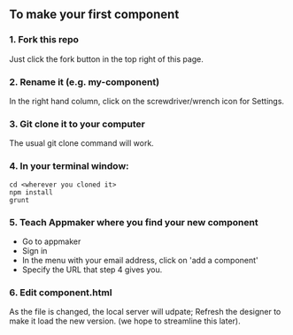 ## To make your first component

###  1. Fork this repo

Just click the fork button in the top right of this page.

###  2. Rename it (e.g. my-component)

In the right hand column, click on the screwdriver/wrench icon for Settings.

###  3. Git clone it to your computer

The usual git clone command will work.

###  4. In your terminal window:

```
cd <wherever you cloned it>
npm install
grunt
```

###  5. Teach Appmaker where you find your new component

* Go to appmaker
* Sign in
* In the menu with your email address, click on 'add a component'
* Specify the URL that step 4 gives you.

### 6. Edit component.html

As the file is changed, the local server will udpate; Refresh the designer to make it load the new version. (we hope to streamline this later).

